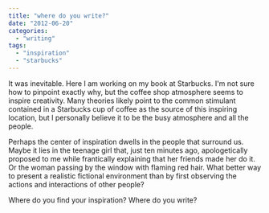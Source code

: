 ```yaml
---
title: "where do you write?"
date: "2012-06-20"
categories: 
  - "writing"
tags: 
  - "inspiration"
  - "starbucks"
---
```


It was inevitable. Here I am working on my book at Starbucks. I'm not sure how to pinpoint exactly why, but the coffee shop atmosphere seems to inspire creativity. Many theories likely point to the common stimulant contained in a Starbucks cup of coffee as the source of this inspiring location, but I personally believe it to be the busy atmosphere and all the people.

Perhaps the center of inspiration dwells in the people that surround us. Maybe it lies in the teenage girl that, just ten minutes ago, apologetically proposed to me while frantically explaining that her friends made her do it. Or the woman passing by the window with flaming red hair. What better way to present a realistic fictional environment than by first observing the actions and interactions of other people?

Where do you find your inspiration? Where do you write?
